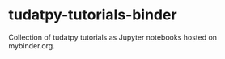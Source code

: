 # tudatpy-tutorials-binder
Collection of tudatpy tutorials as Jupyter notebooks hosted on mybinder.org.
